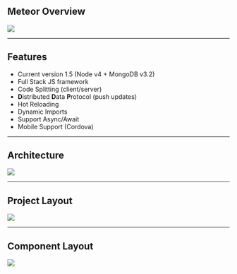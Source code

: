 ## Meteor Overview

![](images/meteor.jpg)

---

## Features

- Current version 1.5 (Node v4 + MongoDB v3.2)
- Full Stack JS framework
- Code Splitting (client/server)
- **D**istributed **D**ata **P**rotocol (push updates)
- Hot Reloading
- Dynamic Imports
- Support Async/Await
- Mobile Support (Cordova)

---

## Architecture
![](images/meteor-arch.png)

---

## Project Layout

![](images/meteor-project.png)

---

## Component Layout

![](images/meteor-component.png)

